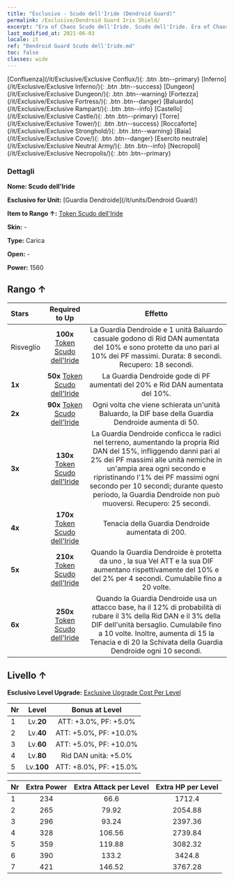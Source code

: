 ```yaml
---
title: "Esclusivo - Scudo dell'Iride (Dendroid Guard)"
permalink: /Exclusive/Dendroid Guard Iris Shield/
excerpt: "Era of Chaos Scudo dell'Iride. Scudo dell'Iride. Era of Chaos Esclusivo Scudo dell'Iride. Guardia Dendroide Esclusivo."
last_modified_at: 2021-06-03
locale: it
ref: "Dendroid Guard Scudo dell'Iride.md"
toc: false
classes: wide
---
```

 [Confluenza](/it/Exclusive/Exclusive Conflux/){: .btn .btn--primary} [Inferno](/it/Exclusive/Exclusive Inferno/){: .btn .btn--success} [Dungeon](/it/Exclusive/Exclusive Dungeon/){: .btn .btn--warning} [Fortezza](/it/Exclusive/Exclusive Fortress/){: .btn .btn--danger} [Baluardo](/it/Exclusive/Exclusive Rampart/){: .btn .btn--info} [Castello](/it/Exclusive/Exclusive Castle/){: .btn .btn--primary} [Torre](/it/Exclusive/Exclusive Tower/){: .btn .btn--success} [Roccaforte](/it/Exclusive/Exclusive Stronghold/){: .btn .btn--warning} [Baia](/it/Exclusive/Exclusive Cove/){: .btn .btn--danger} [Esercito neutrale](/it/Exclusive/Exclusive Neutral Army/){: .btn .btn--info} [Necropoli](/it/Exclusive/Exclusive Necropolis/){: .btn .btn--primary} 

### Dettagli
 **Nome: Scudo dell'Iride** 

 **Esclusivo for Unit:** [Guardia Dendroide](/it/units/Dendroid Guard/) 

 **Item to Rango ↑:** [Token Scudo dell'Iride](/ItemsIT/con_913/)

 **Skin:** -

 **Type:** Carica

 **Open:** -

 **Power:** 1560

## Rango ↑

  |     Stars    |  Required to Up | Effetto |
  |:-------------|:---------------:|:---------------:|
  |  Risveglio  | **100x** [Token Scudo dell'Iride](/ItemsIT/con_913/) | <Armatura arborea> La Guardia Dendroide e 1 unità Baluardo casuale godono di Rid DAN aumentata del 10% e sono protette da uno <scudo> pari al 10% dei PF massimi. Durata: 8 secondi. Recupero: 18 secondi. |
  | **1x** <i class="fas fa-star"/> | **50x** [Token Scudo dell'Iride](/ItemsIT/con_913/) | La Guardia Dendroide gode di PF aumentati del 20% e Rid DAN aumentata del 10%. |
  | **2x** <i class="fas fa-star"/> | **90x** [Token Scudo dell'Iride](/ItemsIT/con_913/) | Ogni volta che viene schierata un'unità Baluardo, la DIF base della Guardia Dendroide aumenta di 50. |
  | **3x** <i class="fas fa-star"/> | **130x** [Token Scudo dell'Iride](/ItemsIT/con_913/) | <Radici profonde> La Guardia Dendroide conficca le radici nel terreno, aumentando la propria Rid DAN del 15%, infliggendo danni pari al 2% dei PF massimi alle unità nemiche in un'ampia area ogni secondo e ripristinando l'1% dei PF massimi ogni secondo per 10 secondi; durante questo periodo, la Guardia Dendroide non può muoversi. Recupero: 25 secondi. |
  | **4x** <i class="fas fa-star"/> | **170x** [Token Scudo dell'Iride](/ItemsIT/con_913/) | Tenacia della Guardia Dendroide aumentata di 200. |
  | **5x** <i class="fas fa-star"/> | **210x** [Token Scudo dell'Iride](/ItemsIT/con_913/) | Quando la Guardia Dendroide è protetta da uno <scudo>, la sua Vel ATT e la sua DIF aumentano rispettivamente del 10% e del 2% per 4 secondi. Cumulabile fino a 20 volte. |
  | **6x** <i class="fas fa-star"/> | **250x** [Token Scudo dell'Iride](/ItemsIT/con_913/) | Quando la Guardia Dendroide usa un attacco base, ha il 12% di probabilità di rubare il 3% della Rid DAN e il 3% della DIF dell'unità bersaglio. Cumulabile fino a 10 volte. Inoltre, aumenta di 15 la Tenacia e di 20 la Schivata della Guardia Dendroide ogni 10 secondi. |


## Livello ↑
 **Esclusivo Level Upgrade:** [Exclusive Upgrade Cost Per Level](/Exclusive/ExclusiveUpgradeCostPerLevel/)

  |  Nr  |   Level  | Bonus at Level |
  |:-----|:--------:|:--------------:|
  | 1 | Lv.**20** | ATT: +3.0%, PF: +5.0% |
  | 2 | Lv.**40** | ATT: +5.0%, PF: +10.0% |
  | 3 | Lv.**60** | ATT: +5.0%, PF: +10.0% |
  | 4 | Lv.**80** | Rid DAN unità: +5.0% |
  | 5 | Lv.**100** | ATT: +8.0%, PF: +15.0% |


  |  Nr  |  Extra Power | Extra Attack per Level | Extra HP per Level |
  |:-----|:--------:|:--------:|:--------:|
  | 1 | 234 | 66.6 | 1712.4 |
  | 2 | 265 | 79.92 | 2054.88 |
  | 3 | 296 | 93.24 | 2397.36 |
  | 4 | 328 | 106.56 | 2739.84 |
  | 5 | 359 | 119.88 | 3082.32 |
  | 6 | 390 | 133.2 | 3424.8 |
  | 7 | 421 | 146.52 | 3767.28 |


